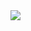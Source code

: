 <img src="https://64.media.tumblr.com/b51f75913fba988e5bdc1c5f2c780836/tumblr_ppbm6xHfYC1v9zeja_1280.png&height=300&section=header&text=capsule%20render&fontSize=90" />
